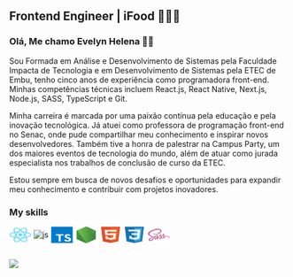 ## Frontend Engineer | iFood 👩🏽‍💻
### Olá, Me chamo Evelyn Helena 👩🏽‍

Sou Formada em Análise e Desenvolvimento de Sistemas pela Faculdade Impacta de Tecnologia e em Desenvolvimento de Sistemas pela ETEC de Embu, tenho cinco anos de experiência como programadora front-end. Minhas competências técnicas incluem React.js, React Native, Next.js, Node.js, SASS, TypeScript e Git.

Minha carreira é marcada por uma paixão contínua pela educação e pela inovação tecnológica. Já atuei como professora de programação front-end no Senac, onde pude compartilhar meu conhecimento e inspirar novos desenvolvedores. Também tive a honra de palestrar na Campus Party, um dos maiores eventos de tecnologia do mundo, além de atuar como jurada especialista nos trabalhos de conclusão de curso da ETEC.

Estou sempre em busca de novos desafios e oportunidades para expandir meu conhecimento e contribuir com projetos inovadores.
<div>

### My skills

<div style="display: inline_block">
  <img align="center" alt="React" height="30" width="40" src="https://raw.githubusercontent.com/devicons/devicon/master/icons/react/react-original.svg">
  <img align="center" alt="js" height="30" width="40" src="https://raw.githubusercontent.com/jmnote/z-icons/master/svg/javascript.svg">
  <img align="center" alt="ts" height="30" width="40" src="https://raw.githubusercontent.com/devicons/devicon/master/icons/typescript/typescript-plain.svg">
  <img align="center" alt="Node" height="30" width="40" src="https://raw.githubusercontent.com/devicons/devicon/master/icons/nodejs/nodejs-original.svg">
  <img align="center" alt="html" height="30" width="40" src="https://raw.githubusercontent.com/devicons/devicon/master/icons/html5/html5-original.svg">
  <img align="center" alt="css" height="30" width="40" src="https://raw.githubusercontent.com/devicons/devicon/master/icons/css3/css3-original.svg">
  <img align="center" alt="sass" height="30" width="40" src="https://raw.githubusercontent.com/devicons/devicon/master/icons/sass/sass-original.svg">
</div>

 ##
<div> 
  <a href="https://www.linkedin.com/in/evelyn-helena" target="_blank"><img src="https://img.shields.io/badge/-LinkedIn-%230077B5?style=for-the-badge&logo=linkedin&logoColor=white" target="_blank"></a> 
</div>



